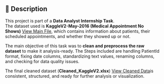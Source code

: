 ## 📌 Description  

This project is part of a **Data Analyst Internship Task**.  
The dataset used is **KaggleV2-May-2016 (Medical Appointment No Shows)** <a href="https://github.com/sabaribala2004-dataanalyst/Data-Cleaning-and-Preprocessing/blob/main/KaggleV2-May-2016.csv">View Main File</a>, which contains information about patients, their scheduled appointments, and whether they showed up or not.  

The main objective of this task was to **clean and preprocess the raw dataset** to make it analysis-ready. The Steps included are handling PatientId format, fixing date columns, standardizing text values, renaming columns, and checking for data quality issues.  

The final cleaned dataset (**Cleaned_KaggleV2.xlsx**) <a href="https://github.com/sabaribala2004-dataanalyst/Data-Cleaning-and-Preprocessing/blob/main/Cleaned_KaggleV2.xlsx">View Cleaned Data</a>is consistent, structured, and ready for further analysis or visualization.  
